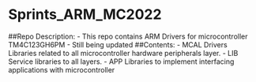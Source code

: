 # Sprints_ARM_MC2022
##Repo Description:
                   - This repo contains ARM Drivers  for microcontroller TM4C123GH6PM
                   - Still being updated
##Contents:
           - MCAL Drivers
                          Libraries related to all microcontroller hardware peripherals layer.
           - LIB
                          Service libraries to all layers.
           - APP
                          Libraries to implement interfacing applications with microcontroller
